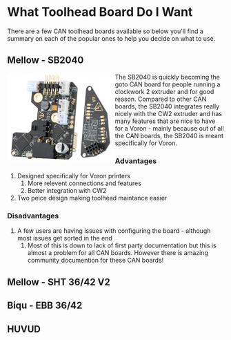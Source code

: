 # What Toolhead Board Do I Want

There are a few CAN toolhead boards available so below you'll find a summary on each of the popular ones to help you decide on what to use.



## Mellow - SB2040

<img align='left' src="https://github.com/Alexander-T-Moss/Voron-Stuff/blob/main/Guides/How%20To%20CAN/What%20Toolhead%20Board%20Do%20I%20Want/Images/Mellow%20Fly%20SB2040.png" alt="Mellow Fly SB2040" width=250 /> 
<div>The SB2040 is quickly becoming the goto CAN board for people running a clockwork 2 extruder and for good reason. Compared to other CAN boards, the SB2040 integrates really nicely with the CW2 extruder and has many features that are nice to have for a Voron - mainly because out of all the CAN boards, the SB2040 is meant specifically for Voron.</div>

### Advantages

1. Designed specifically for Voron printers
   1. More relevent connections and features
   2. Better integration with CW2
2. Two peice design making toolhead maintance easier

### Disadvantages

1. A few users are having issues with configuring the board - although most issues get sorted in the end
   1. Most of this is down to lack of first party documentation but this is almost a problem for all CAN boards. However there is amazing community documention for these CAN boards!



## Mellow - SHT 36/42 V2 



## Biqu - EBB 36/42



## HUVUD
